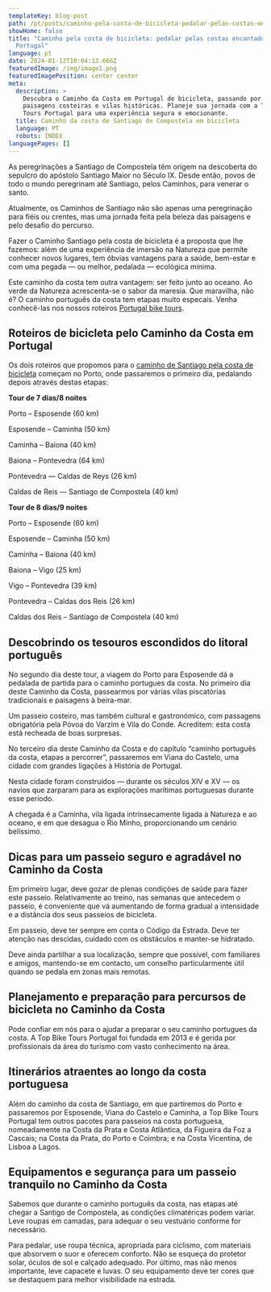 ```yaml
---
templateKey: blog-post
path: /pt/posts/caminho-pela-costa-de-bicicleta-pedalar-pelas-costas-encantadoras-de-portugal//
showHome: false
title: "Caminho pela costa de bicicleta: pedalar pelas costas encantadoras de
  Portugal"
language: pt
date: 2024-01-12T10:04:13.666Z
featuredImage: /img/image1.png
featuredImagePosition: center center
meta:
  description: >
    Descubra o Caminho da Costa em Portugal de bicicleta, passando por belas
    paisagens costeiras e vilas históricas. Planeje sua jornada com a Top Bike
    Tours Portugal para uma experiência segura e emocionante.
  title: Caminho da costa de Santiago de Compostela em bicicleta
  language: PT
  robots: INDEX
languagePages: []
---
```

As peregrinações a Santiago de Compostela têm origem na descoberta do sepulcro do apóstolo Santiago Maior no Século IX. Desde então, povos de todo o mundo peregrinam até Santiago, pelos Caminhos, para venerar o santo. 

Atualmente, os Caminhos de Santiago não são apenas uma peregrinação para fiéis ou crentes, mas uma jornada feita pela beleza das paisagens e pelo desafio do percurso.

Fazer o Caminho Santiago pela costa de bicicleta é a proposta que lhe fazemos: além de uma experiência de imersão na Natureza que permite conhecer novos lugares, tem óbvias vantagens para a saúde, bem-estar e com uma pegada — ou melhor, pedalada — ecológica mínima. 

Este caminho da costa tem outra vantagem: ser feito junto ao oceano. Ao verde da Natureza acrescenta-se o sabor da maresia. Que maravilha, não é? O caminho português da costa tem etapas muito especais. Venha conhecê-las nos nossos roteiros [Portugal bike tours](https://topbiketoursportugal.com/). 



## Roteiros de bicicleta pelo Caminho da Costa em Portugal 

Os dois roteiros que propomos para o [caminho de Santiago pela costa de bicicleta](https://topbiketoursportugal.com/santiago-compostela-pela-costa) começam no Porto, onde passaremos o primeiro dia, pedalando depois através destas etapas: 



**Tour de 7 dias/8 noites**

Porto – Esposende (60 km)

Esposende – Caminha (50 km)

Caminha – Baiona (40 km)

Baiona – Pontevedra (64 km)

Pontevedra — Caldas de Reys (26 km)

Caldas de Reis — Santiago de Compostela (40 km)



**Tour de 8 dias/9 noites**

Porto – Esposende (60 km)

Esposende – Caminha (50 km)

Caminha – Baiona (40 km)

Baiona – Vigo (25 km)

Vigo – Pontevedra (39 km)

Pontevedra – Caldas dos Reis (26 km)

Caldas dos Reis – Santiago de Compostela (40 km)



## Descobrindo os tesouros escondidos do litoral português 

No segundo dia deste tour, a viagem do Porto para Esposende dá a pedalada de partida para o caminho portugues da costa. No primeiro dia deste Caminho da Costa, passearmos por várias vilas piscatórias tradicionais e paisagens à beira-mar. 

Um passeio costeiro, mas também cultural e gastronómico, com passagens obrigatória pela Póvoa do Varzim e Vila do Conde. Acreditem: esta costa está recheada de boas surpresas.



No terceiro dia deste Caminho da Costa e do capítulo “caminho português da costa, etapas a percorrer”, passaremos em Viana do Castelo, uma cidade com grandes ligações à História de Portugal. 

Nesta cidade foram construídos — durante os séculos XIV e XV — os navios que zarparam para as explorações marítimas portuguesas durante esse período.  

A chegada é a Caminha, vila ligada intrinsecamente ligada à Natureza e ao oceano, e em que desagua o Rio Minho, proporcionando um cenário belíssimo. 



## Dicas para um passeio seguro e agradável no Caminho da Costa 

Em primeiro lugar, deve gozar de plenas condições de saúde para fazer este passeio. Relativamente ao treino, nas semanas que antecedem o passeio, é conveniente que vá aumentando de forma gradual a intensidade e a distância dos seus passeios de bicicleta.  

Em passeio, deve ter sempre em conta o Código da Estrada. Deve ter atenção nas descidas, cuidado com os obstáculos e manter-se hidratado. 

Deve ainda partilhar a sua localização, sempre que possível, com familiares e amigos, mantendo-se em contacto, um conselho particularmente útil quando se pedala em zonas mais remotas. 



## Planejamento e preparação para percursos de bicicleta no Caminho da Costa

Pode confiar em nós para o ajudar a preparar o seu caminho portugues da costa. A Top Bike Tours Portugal foi fundada em 2013 e é gerida por profissionais da área do turismo com vasto conhecimento na área. 



## Itinerários atraentes ao longo da costa portuguesa

Além do caminho da costa de Santiago, em que partiremos do Porto e passaremos por Esposende, Viana do Castelo e Caminha, a Top Bike Tours Portugal tem outros pacotes para passeios na costa portuguesa, nomeadamente na Costa da Prata e Costa Atlântica, da Figueira da Foz a Cascais; na Costa da Prata, do Porto e Coimbra; e na Costa Vicentina, de Lisboa a Lagos.



## Equipamentos e segurança para um passeio tranquilo no Caminho da Costa 

Sabemos que durante o caminho português da costa, nas etapas até chegar a Santigo de Compostela, as condições climatéricas podem variar. Leve roupas em camadas, para adequar o seu vestuário conforme for necessário. 

Para pedalar, use roupa técnica, apropriada para ciclismo, com materiais que absorvem o suor e oferecem conforto. Não se esqueça do protetor solar, óculos de sol e calçado adequado. Por último, mas não menos importante, leve capacete e luvas. O seu equipamento deve ter cores que se destaquem para melhor visibilidade na estrada.